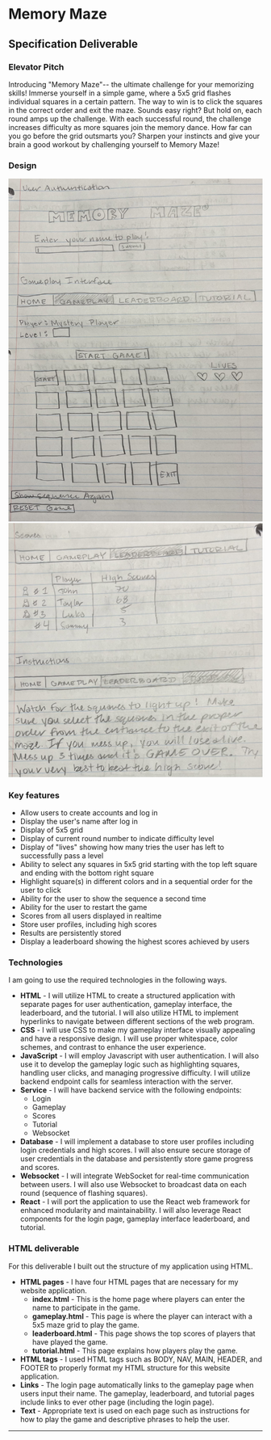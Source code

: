 # Memory Maze

## Specification Deliverable
### Elevator Pitch
Introducing "Memory Maze"-- the ultimate challenge for your memorizing skills! Immerse yourself in a simple game, where a 5x5 grid flashes individual squares in a certain pattern. The way to win is to click the squares in the correct order and exit the maze. Sounds easy right? But hold on, each round amps up the challenge. With each successful round, the challenge increases difficulty as more squares join the memory dance. How far can you go before the grid outsmarts you? Sharpen your instincts and give your brain a good workout by challenging yourself to Memory Maze!

### Design
![This image shows the design of my user authentication, gameplay, leaderboard, and tutorial pages](MMDesign1.jpg)
![This image shows the design of my tutorial page](MMDesign2.jpg)

### Key features
* Allow users to create accounts and log in
* Display the user's name after log in
* Display of 5x5 grid
* Display of current round number to indicate difficulty level
* Display of "lives" showing how many tries the user has left to successfully pass a level
* Ability to select any squares in 5x5 grid starting with the top left square and ending with the bottom right square
* Highlight square(s) in different colors and in a sequential order for the user to click
* Ability for the user to show the sequence a second time
* Ability for the user to restart the game
* Scores from all users displayed in realtime
* Store user profiles, including high scores
* Results are persistently stored
* Display a leaderboard showing the highest scores achieved by users

### Technologies
I am going to use the required technologies in the following ways. 
* **HTML** - I will utilize HTML to create a structured application with separate pages for user authentication, gameplay interface, the leaderboard, and the tutorial. I will also utilize HTML to implement hyperlinks to navigate between different sections of the web program.
* **CSS**  - I will use CSS to make my gameplay interface visually appealing and have a responsive design. I will use proper whitespace, color schemes, and contrast to enhance the user experience. 
* **JavaScript** - I will employ Javascript with user authentication. I will also use it to develop the gameplay logic such as highlighting squares, handling user clicks, and managing progressive difficulty. I will utilize backend endpoint calls for seamless interaction with the server. 
* **Service** - I will have backend service with the following endpoints:
    * Login
    * Gameplay
    * Scores
    * Tutorial
    * Websocket
* **Database** - I will implement a database to store user profiles including login credentials and high scores. I will also ensure secure storage of user credentials in the database and persistently store game progress and scores. 
* **Websocket** - I will integrate WebSocket for real-time communication between users. I will also use Websocket to broadcast data on each round (sequence of flashing squares).
* **React** - I will port the application to use the React web framework for enhanced modularity and maintainability. I will also leverage React components for the login page, gameplay interface leaderboard, and tutorial.

### HTML deliverable
For this deliverable I built out the structure of my application using HTML.
* **HTML pages** - I have four HTML pages that are necessary for my website application.
    * **index.html** - This is the home page where players can enter the name to participate in the game.
    * **gameplay.html** - This page is where the player can interact with a 5x5 maze grid to play the game.
    * **leaderboard.html** - This page shows the top scores of players that have played the game.
    * **tutorial.html** - This page explains how players play the game.
* **HTML tags** - I used HTML tags such as BODY, NAV, MAIN, HEADER, and FOOTER to properly format my HTML structure for this website application.
* **Links** - The login page automatically links to the gameplay page when users input their name. The gameplay, leaderboard, and tutorial pages include links to ever other page (including the login page).
* **Text** - Appropriate text is used on each page such as instructions for how to play the game and descriptive phrases to help the user.
* **

